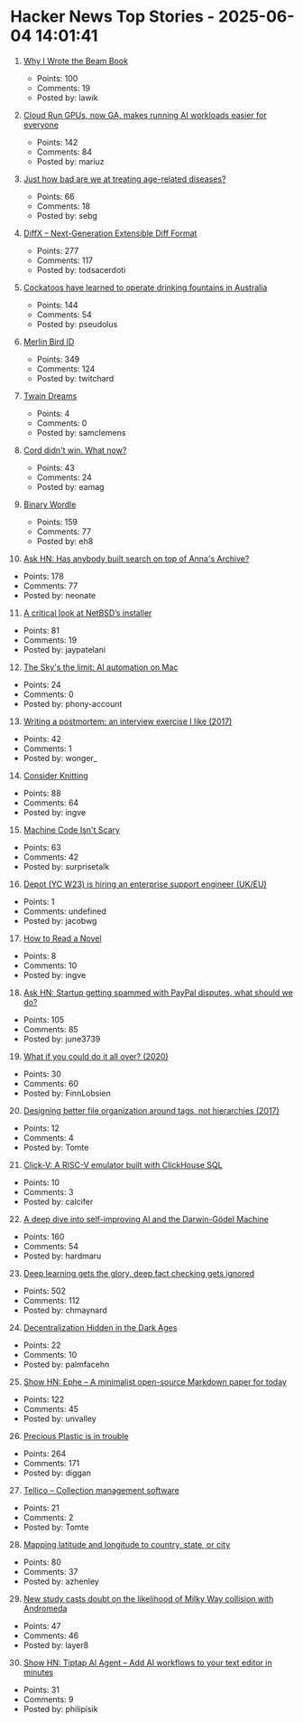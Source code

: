 # Hacker News Top Stories - 2025-06-04 14:01:41

1. [Why I Wrote the Beam Book](https://happihacking.com/blog/posts/2025/why_I_wrote_theBEAMBook/)
   - Points: 100
   - Comments: 19
   - Posted by: lawik

2. [Cloud Run GPUs, now GA, makes running AI workloads easier for everyone](https://cloud.google.com/blog/products/serverless/cloud-run-gpus-are-now-generally-available)
   - Points: 142
   - Comments: 84
   - Posted by: mariuz

3. [Just how bad are we at treating age-related diseases?](https://www.ladanuzhna.xyz/writing/just-how-bad-are-we-at-treating-age-related-diseases)
   - Points: 66
   - Comments: 18
   - Posted by: sebg

4. [DiffX – Next-Generation Extensible Diff Format](https://diffx.org/)
   - Points: 277
   - Comments: 117
   - Posted by: todsacerdoti

5. [Cockatoos have learned to operate drinking fountains in Australia](https://www.science.org/content/article/cockatoos-have-learned-operate-drinking-fountains-australia)
   - Points: 144
   - Comments: 54
   - Posted by: pseudolus

6. [Merlin Bird ID](https://merlin.allaboutbirds.org/)
   - Points: 349
   - Comments: 124
   - Posted by: twitchard

7. [Twain Dreams](https://harpers.org/archive/2025/06/twain-dreams-samuel-clemens-john-jeremiah-sullivan/)
   - Points: 4
   - Comments: 0
   - Posted by: samclemens

8. [Cord didn't win. What now?](https://jg.gg/2025/01/10/cord-didnt-win-what-now/)
   - Points: 43
   - Comments: 24
   - Posted by: eamag

9. [Binary Wordle](https://wordle.chengeric.com/)
   - Points: 159
   - Comments: 77
   - Posted by: eh8

10. [Ask HN: Has anybody built search on top of Anna's Archive?](undefined)
   - Points: 178
   - Comments: 77
   - Posted by: neonate

11. [A critical look at NetBSD’s installer](https://eerielinux.wordpress.com/2025/05/31/installing-bsd-in-2025-part-3-a-critical-look-at-netbsds-installer/)
   - Points: 81
   - Comments: 19
   - Posted by: jaypatelani

12. [The Sky's the limit: AI automation on Mac](https://taoofmac.com/space/blog/2025/06/03/2155)
   - Points: 24
   - Comments: 0
   - Posted by: phony-account

13. [Writing a postmortem: an interview exercise I like (2017)](https://www.danielputtick.com/writing/mapbox-postmortem-interview.html)
   - Points: 42
   - Comments: 1
   - Posted by: wonger_

14. [Consider Knitting](https://journal.stuffwithstuff.com/2025/05/30/consider-knitting/)
   - Points: 88
   - Comments: 64
   - Posted by: ingve

15. [Machine Code Isn't Scary](https://jimmyhmiller.com/machine-code-isnt-scary)
   - Points: 63
   - Comments: 42
   - Posted by: surprisetalk

16. [Depot (YC W23) is hiring an enterprise support engineer (UK/EU)](https://www.ycombinator.com/companies/depot/jobs/NdCr76D-enterprise-support-engineer)
   - Points: 1
   - Comments: undefined
   - Posted by: jacobwg

17. [How to Read a Novel](https://adjacentpossible.substack.com/p/how-to-read-a-novel)
   - Points: 8
   - Comments: 10
   - Posted by: ingve

18. [Ask HN: Startup getting spammed with PayPal disputes, what should we do?](undefined)
   - Points: 105
   - Comments: 85
   - Posted by: june3739

19. [What if you could do it all over? (2020)](https://www.newyorker.com/magazine/2020/12/21/what-if-you-could-do-it-all-over)
   - Points: 30
   - Comments: 60
   - Posted by: FinnLobsien

20. [Designing better file organization around tags, not hierarchies (2017)](https://www.nayuki.io/page/designing-better-file-organization-around-tags-not-hierarchies)
   - Points: 12
   - Comments: 4
   - Posted by: Tomte

21. [Click-V: A RISC-V emulator built with ClickHouse SQL](https://github.com/SpencerTorres/Click-V)
   - Points: 10
   - Comments: 3
   - Posted by: calcifer

22. [A deep dive into self-improving AI and the Darwin-Gödel Machine](https://richardcsuwandi.github.io/blog/2025/dgm/)
   - Points: 160
   - Comments: 54
   - Posted by: hardmaru

23. [Deep learning gets the glory, deep fact checking gets ignored](https://rachel.fast.ai/posts/2025-06-04-enzyme-ml-fails/index.html)
   - Points: 502
   - Comments: 112
   - Posted by: chmaynard

24. [Decentralization Hidden in the Dark Ages](http://bionicmosquito.blogspot.com/2013/02/decentralization-hidden-in-dark-ages.html)
   - Points: 22
   - Comments: 10
   - Posted by: palmfacehn

25. [Show HN: Ephe – A minimalist open-source Markdown paper for today](https://github.com/unvalley/ephe)
   - Points: 122
   - Comments: 45
   - Posted by: unvalley

26. [Precious Plastic is in trouble](https://www.preciousplastic.com//news/problems-in-precious-plastic)
   - Points: 264
   - Comments: 171
   - Posted by: diggan

27. [Tellico – Collection management software](https://tellico-project.org/)
   - Points: 21
   - Comments: 2
   - Posted by: Tomte

28. [Mapping latitude and longitude to country, state, or city](https://austinhenley.com/blog/coord2state.html)
   - Points: 80
   - Comments: 37
   - Posted by: azhenley

29. [New study casts doubt on the likelihood of Milky Way collision with Andromeda](https://www.durham.ac.uk/departments/academic/physics/news/new-study-casts-doubt-on-the-likelihood-of-milky-way-collision-with-andromeda/)
   - Points: 47
   - Comments: 46
   - Posted by: layer8

30. [Show HN: Tiptap AI Agent – Add AI workflows to your text editor in minutes](undefined)
   - Points: 31
   - Comments: 9
   - Posted by: philipisik

